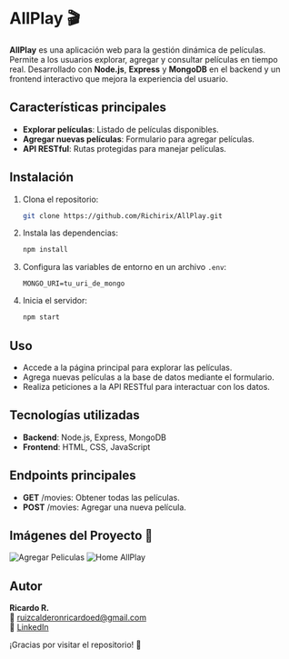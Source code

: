 
# AllPlay 🎬

**AllPlay** es una aplicación web para la gestión dinámica de películas. Permite a los usuarios explorar, agregar y consultar películas en tiempo real. Desarrollado con **Node.js**, **Express** y **MongoDB** en el backend y un frontend interactivo que mejora la experiencia del usuario.

## Características principales

- **Explorar películas**: Listado de películas disponibles.
- **Agregar nuevas películas**: Formulario para agregar películas.
- **API RESTful**: Rutas protegidas para manejar películas.

## Instalación

1. Clona el repositorio:
   ```bash
   git clone https://github.com/Richirix/AllPlay.git
   ```

2. Instala las dependencias:
   ```bash
   npm install
   ```

3. Configura las variables de entorno en un archivo `.env`:
   ```
   MONGO_URI=tu_uri_de_mongo
   ```

4. Inicia el servidor:
   ```bash
   npm start
   ```

## Uso

- Accede a la página principal para explorar las películas.
- Agrega nuevas películas a la base de datos mediante el formulario.
- Realiza peticiones a la API RESTful para interactuar con los datos.

## Tecnologías utilizadas

- **Backend**: Node.js, Express, MongoDB
- **Frontend**: HTML, CSS, JavaScript

## Endpoints principales

- **GET** /movies: Obtener todas las películas.
- **POST** /movies: Agregar una nueva película.

## Imágenes del Proyecto 📸
![Agregar Peliculas](https://github.com/user-attachments/assets/6704d330-91e9-4c62-8f42-9cefaa05c088)
![Home AllPlay](https://github.com/user-attachments/assets/20fd584d-9ebd-485d-88bc-2bab28c1f74b)

## Autor

**Ricardo R.**  
📧 ruizcalderonricardoed@gmail.com  
🔗 [LinkedIn](https://www.linkedin.com/in/ricardo/)

¡Gracias por visitar el repositorio! 🎉
